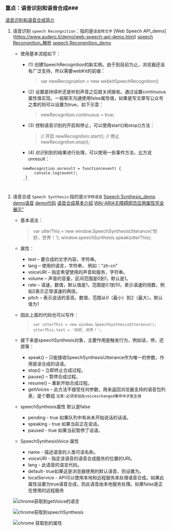 ### 重点：语音识别和语音合成###
 [语音识别和语音合成简介](https://www.zhangxinxu.com/wordpress/2017/01/html5-speech-recognition-synthesis-api/)

 1. 语音识别 `speech Recongnition`：指的是`语音转文字`
    [Web Speech API_demo] (https://www.audero.it/demo/web-speech-api-demo.html)
    [speech Recongnition_解析](https://xiaotianxia.github.io/blog/vuepress/js/speech_in_js_recognition.html)
    [speech Recongnition_demo](https://github.com/mdn/web-speech-api/tree/master/)
     - 使用基本流程如下：
         - (1) 创建SpeechRecognition的新实例。由于到目前为止，浏览器还没有广泛支持，所以需要webKit的前缀：
              > var newRecogniation = new webkitSpeechRecognition()

         - (2) 设置是持续听还是听到声音之后就关闭接收。通过设置continuous属性值实现。一般聊天沟通使用false属性值，如果是写文章写公众号之类的则可以设置为true，如下示意：
             > newRecognition.continuous = true;

         - (3) 控制语音识别的开启和停止，可以使用start()和stop()方法：
             > // 开启  newRecognition.start();
               // 停止  newRecognition.stop();
         - (4) 对识别到的结果进行处理，可以使用一些事件方法，比方说onresult：
          ```
           newRecognition.onresult = function(event) {
                console.log(event);
            }
           ```


 2. 语音合成 `Speech Synthesis`:指的是`文字转语音`
    [Speech Synthesis_demo](https://xiaotianxia.github.io/blog/vuepress/js/speech_in_js_synthesis.html)
    [demo语音](https://mdn.github.io/web-speech-api/speak-easy-synthesis/)
    [demo代码](https://github.com/mdn/web-speech-api)
    [语音合成基本介绍](https://blog.csdn.net/qq_40571631/article/details/89738575)
    [WAI-ARIA无障碍网页应用属性完全展示”](https://www.zhangxinxu.com/wordpress/2012/03/wai-aria-%E6%97%A0%E9%9A%9C%E7%A2%8D%E9%98%85%E8%AF%BB/)
     - 基本语法：
          > var utterThis = new window.SpeechSynthesisUtterance('你好，世界！');
            window.speechSynthesis.speak(utterThis);
     - 属性：
       - text – 要合成的文字内容，字符串。
       - lang – 使用的语言，字符串， 例如："zh-cn"
       - voiceURI – 指定希望使用的声音和服务，字符串。
       - volume – 声音的音量，区间范围是0到1，默认是1。
       - rate – 语速，数值，默认值是1，范围是0.1到10，表示语速的倍数，例如2表示正常语速的两倍。
       - pitch – 表示说话的音高，数值，范围从0（最小）到2（最大）。默认值为1

     - 因此上面的代码也可以写作：
         > `var utterThis = new window.SpeechSynthesisUtterance();
           utterThis.text = '你好，世界！';`

     - 接下来是speechSynthesis对象，主要作用是触发行为，例如读，停，还原等：
       - speak() – 只能接收SpeechSynthesisUtterance作为唯一的参数，作用是读合成的话语。
       - stop() – 立即终止合成过程。
       - pause() – 暂停合成过程。
       - resume() – 重新开始合成过程。
       - getVoices – 此方法不接受任何参数，用来返回浏览器支持的语音包列表，是个数组 `注意:必须添加在voiceschanged事件中才能生效`

     - speechSynthesis属性 默认是false
        - pending - true 如果队列中有尚未开始说话的话语。
        - speaking -  true 如果当前正在说话。
        - paused -  true 如果当前暂停了话语。

     - SpeechSynthesisVoice 属性
        - name - 描述语音的人类可读名称。
        - voiceURI - 指定该语音的语音合成服务的位置的URI。
        - lang - 此语音的语言代码。
        - default- true如果这是浏览器使用的默认语音，则设置为。
        - localService - API可以使用本地和远程服务来处理语音合成。如果此属性设置为true语音合成，则此语音由本地服务处理。如果false是正在使用的远程服务

    ![chrome获取到getVoice的语言](/api/file/getImage?fileId=6073f21a09eb7d0509005a60)

    ![chrome获取到speechSynthesis](/api/file/getImage?fileId=6073f26809eb7d0509005a61)

    ![chrome 获取到的属性](/api/file/getImage?fileId=6073f2a109eb7d0509005a62)